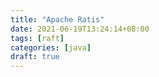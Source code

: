 ```yaml
---
title: "Apache Ratis"
date: 2021-06-19T13:24:14+08:00
tags: [raft]
categories: [java]
draft: true
---
```


